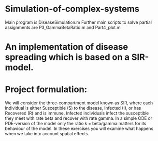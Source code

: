 # Simulation-of-complex-systems
Main program is DiseaseSimulation.m
Further main scripts to solve partial assignments are P3_GammaBetaRatio.m and Part4_plot.m

# An implementation of disease spreading which is based on a SIR-model. 

# Project formulation:
We will consider the three-compartment model known as SIR, where each individual is either Susceptible (S) to the disease, Infected (I), or has Recovered (R)
and is immune. Infected individuals infect the susceptible they meet with rate beta
and recover with rate gamma. In a simple ODE or PDE-version of the model only the
ratio k = beta/gamma matters for its behaviour of the model. In these exercises you will
examine what happens when we take into account spatial effects.
